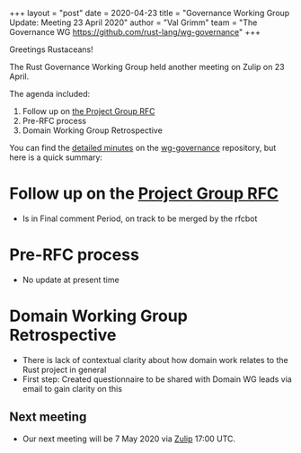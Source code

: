 +++
layout = "post"
date = 2020-04-23
title = "Governance Working Group Update: Meeting 23 April 2020"
author = "Val Grimm"
team = "The Governance WG <https://github.com/rust-lang/wg-governance>"
+++

Greetings Rustaceans!

The Rust Governance Working Group held another meeting on Zulip on 23 April.

The agenda included:
1. Follow up on [the Project Group RFC](https://github.com/rust-lang/rfcs/pull/2856)
2. Pre-RFC process
3. Domain Working Group Retrospective

You can find the [detailed minutes](https://github.com/rust-lang/wg-governance/blob/master/minutes/2020.04.23.md) on the [wg-governance](https://github.com/rust-lang/wg-governance) repository, but here is a quick summary: 
 
# Follow up on the [Project Group RFC](https://github.com/rust-lang/rfcs/pull/2856)
* Is in Final comment Period, on track to be merged by the rfcbot

#  Pre-RFC process
* No update at present time

#  Domain Working Group Retrospective
* There is lack of contextual clarity about how domain work relates to the Rust project in general
* First step: Created questionnaire to be shared with Domain WG leads via email to gain clarity on this


## Next meeting
* Our next meeting will be 7 May 2020 via [Zulip](https://rust-lang.zulipchat.com/#narrow/stream/223182-wg-governance) 17:00 UTC.

[wg-governance]: https://github.com/rust-lang/wg-governance/
[detailed minutes]: https://github.com/rust-lang/wg-governance/blob/master/minutes/2020.04.23.md
[Zulip thread]: https://rust-lang.zulipchat.com/#narrow/stream/223182-wg-governance/topic/Meeting.2020-05-07
